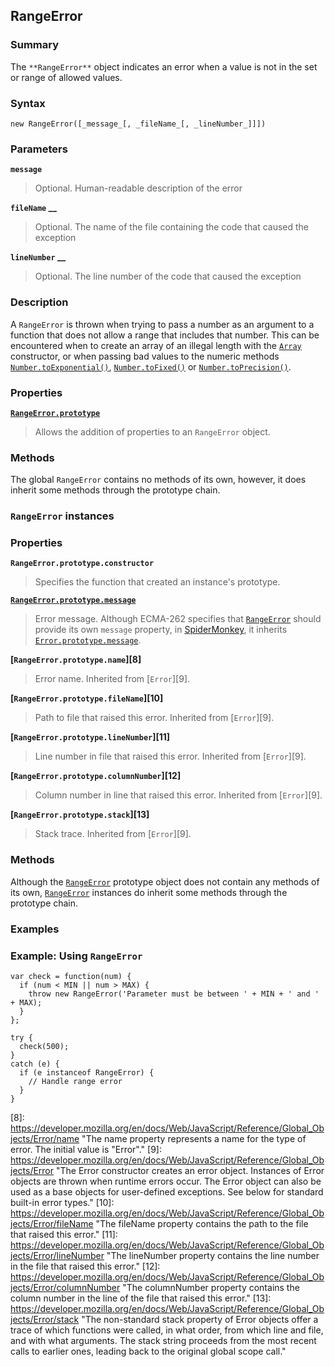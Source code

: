## RangeError

### Summary

The `**RangeError**` object indicates an error when a value is not in the set or range of allowed values.

### Syntax

    new RangeError([_message_[, _fileName_[, _lineNumber_]]])

### Parameters

**`message`**

> Optional. Human-readable description of the error

**`fileName` __**

> Optional. The name of the file containing the code that caused the exception

**`lineNumber` __**

> Optional. The line number of the code that caused the exception

### Description

A `RangeError` is thrown when trying to pass a number as an argument to a function that does not allow a range that includes that number. This can be encountered when to create an array of an illegal length with the [`Array`][0] constructor, or when passing bad values to the numeric methods [`Number.toExponential()`][1], [`Number.toFixed()`][2] or [`Number.toPrecision()`][3].

### Properties

**[`RangeError.prototype`][4]**

> Allows the addition of properties to an `RangeError` object.

### Methods

The global `RangeError` contains no methods of its own, however, it does inherit some methods through the prototype chain.

### `RangeError` instances

### Properties

**`RangeError.prototype.constructor`**

> Specifies the function that created an instance's prototype.

**[`RangeError.prototype.message`][5]**

> Error message. Although ECMA-262 specifies that [`RangeError`][6] should provide its own `message` property, in [SpiderMonkey][7], it inherits [`Error.prototype.message`][5].

**[`RangeError.prototype.name`][8]**

> Error name. Inherited from [`Error`][9].

**[`RangeError.prototype.fileName`][10]**

> Path to file that raised this error. Inherited from [`Error`][9].

**[`RangeError.prototype.lineNumber`][11]**

> Line number in file that raised this error. Inherited from [`Error`][9].

**[`RangeError.prototype.columnNumber`][12]**

> Column number in line that raised this error. Inherited from [`Error`][9].

**[`RangeError.prototype.stack`][13]**

> Stack trace. Inherited from [`Error`][9].

### Methods

Although the [`RangeError`][6] prototype object does not contain any methods of its own, [`RangeError`][6] instances do inherit some methods through the prototype chain.

### Examples

### Example: Using `RangeError`

    var check = function(num) {
      if (num < MIN || num > MAX) {
        throw new RangeError('Parameter must be between ' + MIN + ' and ' + MAX);
      }
    };
    
    try {
      check(500);
    }
    catch (e) {
      if (e instanceof RangeError) {
        // Handle range error
      }
    }
    



[0]: https://developer.mozilla.org/en/docs/Web/JavaScript/Reference/Global_Objects/Array "The JavaScript Array global object is a constructor for arrays, which are high-level, list-like objects."
[1]: https://developer.mozilla.org/en/docs/Web/JavaScript/Reference/Global_Objects/Number/toExponential "The toExponential() method returns a string representing the Number object in exponential notation"
[2]: https://developer.mozilla.org/en/docs/Web/JavaScript/Reference/Global_Objects/Number/toFixed "The toFixed() method formats a number using fixed-point notation."
[3]: https://developer.mozilla.org/en/docs/Web/JavaScript/Reference/Global_Objects/Number/toPrecision "The toPrecision() method returns a string representing the Number object to the specified precision."
[4]: https://developer.mozilla.org/en/docs/Web/JavaScript/Reference/Global_Objects/RangeError/prototype "The RangeError.prototype property represents the prototype the RangeError constructor."
[5]: https://developer.mozilla.org/en/docs/Web/JavaScript/Reference/Global_Objects/Error/message "The message property is a human-readable description of the error."
[6]: https://developer.mozilla.org/en/docs/Web/JavaScript/Reference/Global_Objects/RangeError "The RangeError object indicates an error when a value is not in the set or range of allowed values."
[7]: https://developer.mozilla.org/en/docs/Mozilla/Projects/SpiderMonkey
[8]: https://developer.mozilla.org/en/docs/Web/JavaScript/Reference/Global_Objects/Error/name "The name property represents a name for the type of error. The initial value is "Error"."
[9]: https://developer.mozilla.org/en/docs/Web/JavaScript/Reference/Global_Objects/Error "The Error constructor creates an error object. Instances of Error objects are thrown when runtime errors occur. The Error object can also be used as a base objects for user-defined exceptions. See below for standard built-in error types."
[10]: https://developer.mozilla.org/en/docs/Web/JavaScript/Reference/Global_Objects/Error/fileName "The fileName property contains the path to the file that raised this error."
[11]: https://developer.mozilla.org/en/docs/Web/JavaScript/Reference/Global_Objects/Error/lineNumber "The lineNumber property contains the line number in the file that raised this error."
[12]: https://developer.mozilla.org/en/docs/Web/JavaScript/Reference/Global_Objects/Error/columnNumber "The columnNumber property contains the column number in the line of the file that raised this error."
[13]: https://developer.mozilla.org/en/docs/Web/JavaScript/Reference/Global_Objects/Error/stack "The non-standard stack property of Error objects offer a trace of which functions were called, in what order, from which line and file, and with what arguments. The stack string proceeds from the most recent calls to earlier ones, leading back to the original global scope call."